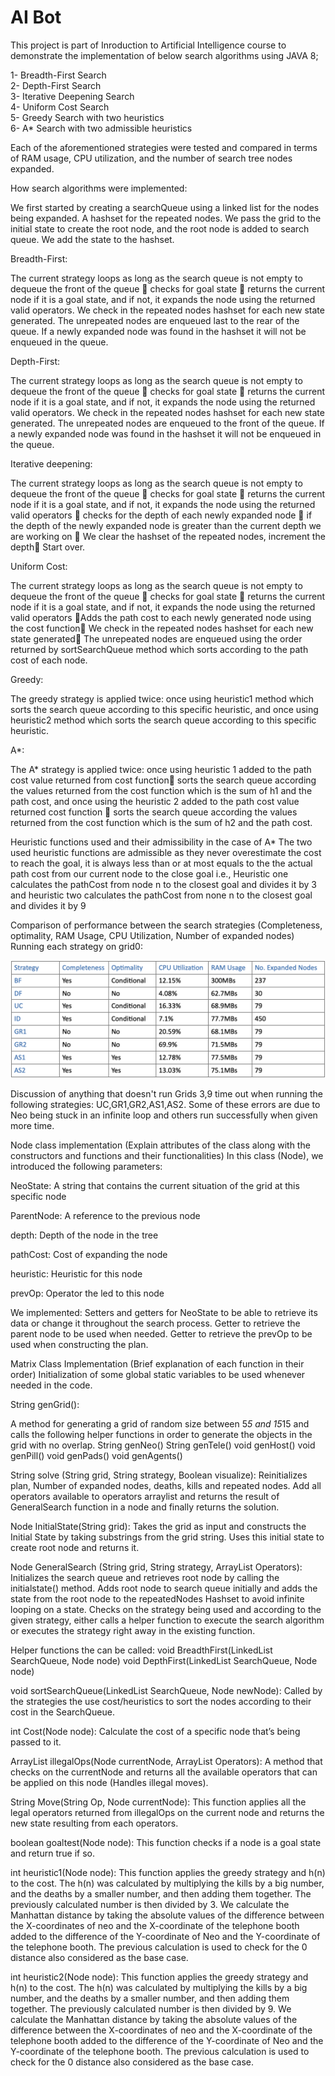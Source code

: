 # AI Bot

This project is part of Inroduction to Artificial Intelligence course to demonstrate the implementation of below search algorithms using JAVA 8;

1- Breadth-First Search  
2- Depth-First Search  
3- Iterative Deepening Search  
4- Uniform Cost Search  
5- Greedy Search with two heuristics  
6- A* Search with two admissible heuristics  

Each of the aforementioned strategies were tested and compared in terms of RAM usage, CPU utilization, and the number of search tree nodes expanded.

How search algorithms were implemented:

We first started by creating a searchQueue using a linked list for the nodes being expanded.
A hashset for the repeated nodes. We pass the grid to the initial state to create the root node, and the root node is added to search queue. We add the state to the hashset.

Breadth-First:

The current strategy loops as long as the search queue is not empty to dequeue the front of the queue  checks for goal state  returns the current node if it is a goal state, and if not, it expands the node using the returned valid operators. We check in the repeated nodes hashset for each new state generated. The unrepeated nodes are enqueued last to the rear of the queue. If a newly expanded node was found in the hashset it will not be enqueued in the queue.

Depth-First:

The current strategy loops as long as the search queue is not empty to dequeue the front of the queue  checks for goal state  returns the current node if it is a goal state, and if not, it expands the node using the returned valid operators. We check in the repeated nodes hashset for each new state generated. The unrepeated nodes are enqueued to the front of the queue. If a newly expanded node was found in the hashset it will not be enqueued in the queue.

Iterative deepening:

The current strategy loops as long as the search queue is not empty to dequeue the front of the queue  checks for goal state  returns the current node if it is a goal state, and if not, it expands the node using the returned valid operators  checks for the depth of each newly expanded node  if the depth of the newly expanded node is greater than the current depth we are working on  We clear the hashset of the repeated nodes, increment the depth Start over.

Uniform Cost:

The current strategy loops as long as the search queue is not empty to dequeue the front of the queue  checks for goal state  returns the current node if it is a goal state, and if not, it expands the node using the returned valid operators Adds the path cost to each newly generated node using the cost function We check in the repeated nodes hashset for each new state generated The unrepeated nodes are enqueued using the order returned by sortSearchQueue method which sorts according to the path cost of each node.

Greedy:

The greedy strategy is applied twice: once using heuristic1 method which sorts the search queue according to this specific heuristic, and once using heuristic2 method which sorts the search queue according to this specific heuristic.

A*:

The A* strategy is applied twice: once using heuristic 1 added to the path cost value returned from cost function sorts the search queue according the values returned from the cost function which is the sum of h1 and the path cost, and once using the heuristic 2 added to the path cost value returned cost function  sorts the search queue according the values returned from the cost function which is the sum of h2 and the path cost.

Heuristic functions used and their admissibility in the case of A\*
The two used heuristic functions are admissible as they never overestimate the cost to reach the goal, it is always less than or at most equals to the the actual path cost from our current node to the close goal
i.e., Heuristic one calculates the pathCost from node n to the closest goal and divides it by 3 and heuristic two calculates the pathCost from none n to the closest goal and divides it by 9

Comparison of performance between the search strategies (Completeness, optimality, RAM Usage, CPU Utilization, Number of expanded nodes)
Running each strategy on grid0:

![Alt text](image.png)

Discussion of anything that doesn't run
Grids 3,9 time out when running the following strategies: UC,GR1,GR2,AS1,AS2.
Some of these errors are due to Neo being stuck in an infinite loop and others run successfully when given more time.

Node class implementation
(Explain attributes of the class along with the constructors and functions and their functionalities)
In this class (Node), we introduced the following parameters:

NeoState:
A string that contains the current situation of the grid at this specific node

ParentNode:
A reference to the previous node

depth:
Depth of the node in the tree

pathCost:
Cost of expanding the node

heuristic:
Heuristic for this node

prevOp:
Operator the led to this node

We implemented:
Setters and getters for NeoState to be able to retrieve its data or change it throughout the search process.
Getter to retrieve the parent node to be used when needed.
Getter to retrieve the prevOp to be used when constructing the plan.

Matrix Class Implementation (Brief explanation of each function in their order)
Initialization of some global static variables to be used whenever needed in the code.

String genGrid():

A method for generating a grid of random size between 5*5 and 15*15 and calls the following helper functions in order to generate the objects in the grid with no overlap.
String genNeo()
String genTele()
void genHost()
void genPill()
void genPads()
void genAgents()

String solve (String grid, String strategy, Boolean visualize):
Reinitializes plan, Number of expanded nodes, deaths, kills and repeated nodes.
Add all operators available to operators arraylist and returns the result of GeneralSearch function in a node and finally returns the solution.

Node InitialState(String grid):
Takes the grid as input and constructs the Initial State by taking substrings from the grid string. Uses this initial state to create root node and returns it.

Node GeneralSearch (String grid, String strategy, ArrayList<String> Operators):
Initializes the search queue and retrieves root node by calling the initialstate() method.
Adds root node to search queue initially and adds the state from the root node to the repeatedNodes Hashset to avoid infinite looping on a state.
Checks on the strategy being used and according to the given strategy, either calls a helper function to execute the search algorithm or executes the strategy right away in the existing function.

Helper functions the can be called:
void BreadthFirst(LinkedList<Node> SearchQueue, Node node)
void DepthFirst(LinkedList<Node> SearchQueue, Node node)

void sortSearchQueue(LinkedList<Node> SearchQueue, Node newNode):
Called by the strategies the use cost/heuristics to sort the nodes according to their cost in the SearchQueue.

int Cost(Node node):
Calculate the cost of a specific node that’s being passed to it.

ArrayList<String> illegalOps(Node currentNode, ArrayList<String> Operators):
A method that checks on the currentNode and returns all the available operators that can be applied on this node (Handles illegal moves).

String Move(String Op, Node currentNode):
This function applies all the legal operators returned from illegalOps on the current node and returns the new state resulting from each operators.

boolean goaltest(Node node):
This function checks if a node is a goal state and return true if so.

int heuristic1(Node node):
This function applies the greedy strategy and h(n) to the cost. The h(n) was calculated by multiplying the kills by a big number, and the deaths by a smaller number, and then adding them together. The previously calculated number is then divided by 3. We calculate the Manhattan distance by taking the absolute values of the difference between the X-coordinates of neo and the X-coordinate of the telephone booth added to the difference of the Y-coordinate of Neo and the Y-coordinate of the telephone booth. The previous calculation is used to check for the 0 distance also considered as the base case.

int heuristic2(Node node):
This function applies the greedy strategy and h(n) to the cost. The h(n) was calculated by multiplying the kills by a big number, and the deaths by a smaller number, and then adding them together. The previously calculated number is then divided by 9. We calculate the Manhattan distance by taking the absolute values of the difference between the X-coordinates of neo and the X-coordinate of the telephone booth added to the difference of the Y-coordinate of Neo and the Y-coordinate of the telephone booth. The previous calculation is used to check for the 0 distance also considered as the base case.
